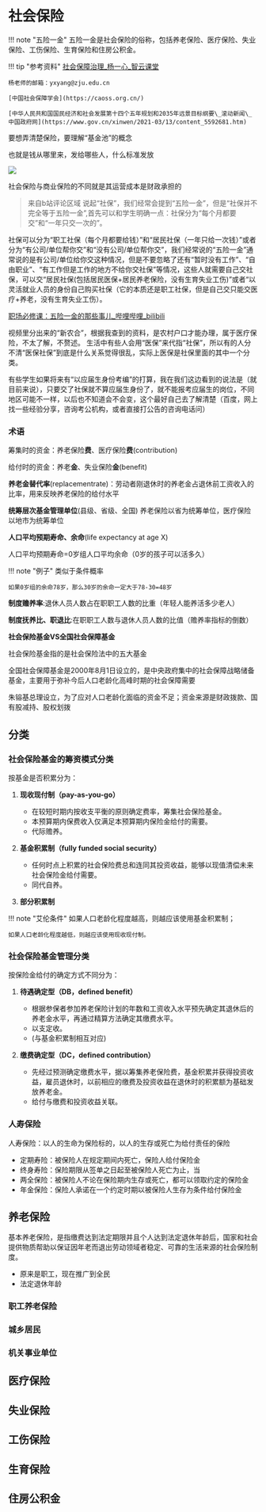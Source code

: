 # 社会保险

!!! note "五险一金"
    五险一金是社会保险的俗称，包括养老保险、医疗保险、失业保险、工伤保险、生育保险和住房公积金。


!!! tip "参考资料"
    [社会保障治理_杨一心_智云课堂](https://classroom.zju.edu.cn/coursedetail?course_id=50988&tenant_code=112)

    杨老师的邮箱：yxyang@zju.edu.cn

    [中国社会保障学会](https://caoss.org.cn/)

    [中华人民共和国国民经济和社会发展第十四个五年规划和2035年远景目标纲要\_滚动新闻\_中国政府网](https://www.gov.cn/xinwen/2021-03/13/content_5592681.htm)

要想弄清楚保险，要理解“基金池”的概念

也就是钱从哪里来，发给哪些人，什么标准发放

![](https://philfan-pic.oss-cn-beijing.aliyuncs.com/img/20250129143839678.png)

社会保险与商业保险的不同就是其运营成本是财政承担的


> 来自b站评论区域
说起“社保”，我们经常会提到“五险一金”，但是“社保并不完全等于五险一金”,首先可以和学生明确一点：社保分为“每个月都要交”和“一年只交一次的”。

社保可以分为“职工社保（每个月都要给钱）”和“居民社保（一年只给一次钱）”或者分为“有公司/单位帮你交”和“没有公司/单位帮你交”，我们经常说的“五险一金”通常说的是有公司/单位给你交这种情况，但是不要忽略了还有“暂时没有工作”、“自由职业”、“有工作但是工作的地方不给你交社保”等情况，这些人就需要自己交社保，可以交“居民社保(包括居民医保+居民养老保险，没有生育失业工伤)”或者“以灵活就业人员的身份自己购买社保（它的本质还是职工社保，但是自己交只能交医疗+养老，没有生育失业工伤）。

[职场必修课：五险一金的那些事儿\_哔哩哔哩\_bilibili](https://www.bilibili.com/video/BV1xZ421N7x6/?share_source=copy_web&vd_source=f0ba8741e542f3e595fe340198893b13)

视频里分出来的“新农合”，根据我查到的资料，是农村户口才能办理，属于医疗保险，不太了解，不赘述。
生活中有些人会用“医保”来代指“社保”，所以有的人分不清“医保社保”到底是什么关系觉得很乱，实际上医保是社保里面的其中一个分类。

有些学生如果将来有“以应届生身份考编”的打算，我在我们这边看到的说法是（就目前来说），只要交了社保就不算应届生身份了，就不能报考应届生的岗位，不同地区可能不一样，以后也不知道会不会变，这个最好自己去了解清楚（百度，网上找一些经验分享，咨询考公机构，或者直接打公告的咨询电话问）





### 术语

筹集时的资金：养老保险**费**、医疗保险**费**(contribution)

给付时的资金：养老**金**、失业保险**金**(benefit)


**养老金替代率**(replacementrate)：劳动者刚退休时的养老金占退休前工资收入的比率，用来反映养老保险的给付水平

**统筹层次基金管理单位**(县级、省级、全国)
养老保险以省为统筹单位，医疗保险以地市为统筹单位

**人口平均预期寿命、余命**(life expectancy at age X)

人口平均预期寿命=0岁组人口平均余命（0岁的孩子可以活多久）

!!! note "例子"
    类似于条件概率

    如果0岁组的余命78岁，那么30岁的余命一定大于78-30=48岁


**制度赡养率**:退休人员人数占在职职工人数的比重（年轻人能养活多少老人）


**制度抚养比、职退比**:在职职工人数与退休人员人数的比值（赡养率指标的倒数）


**社会保险基金VS全国社会保障基金**

社会保险基金指的是社会保险法中的五大基金

全国社会保障基金是2000年8月1日设立的，是中央政府集中的社会保障战略储备基金，主要用于弥补今后人口老龄化高峰时期的社会保障需要

朱镕基总理设立，为了应对人口老龄化面临的资金不足；资金来源是财政拨款、国有股减持、股权划拨

## 分类



### 社会保险基金的筹资模式分类

按基金是否积累分为：

1. **现收现付制（pay-as-you-go）**
   - 在较短时期内按收支平衡的原则确定费率，筹集社会保险基金。
   - 本预算期内保费收入仅满足本预算期内保险金给付的需要。
   - 代际赡养。

2. **基金积累制（fully funded social security）**
   - 任何时点上积累的社会保险费总和连同其投资收益，能够以现值清偿未来社会保险金给付需要。
   - 同代自养。

3. **部分积累制**


!!! note "艾伦条件"
    如果人口老龄化程度越高，则越应该使用基金积累制；

    如果人口老龄化程度越低，则越应该使用现收现付制。




### 社会保险基金管理分类

按保险金给付的确定方式不同分为：

1. **待遇确定型（DB，defined benefit）**
   - 根据参保者参加养老保险计划的年数和工资收入水平预先确定其退休后的养老金水平，再通过精算方法确定其缴费水平。
   - 以支定收。
   - (与基金积累制相互对应)

2. **缴费确定型（DC，defined contribution）**
   - 先经过预测确定缴费水平，据以筹集养老保险费，基金积累并获得投资收益，雇员退休时，以前相应的缴费及投资收益在退休时的积累额为基础发放养老金。
   - 给付与缴费和投资收益关联。

### 人寿保险
人寿保险：以人的生命为保险标的，以人的生存或死亡为给付责任的保险

- 定期寿险：被保险人在规定期间内死亡，保险人给付保险金
- 终身寿险：保险期限从签单之日起至被保险人死亡为止，当
- 两全保险：被保险人不论在保险期内生存或死亡，都可以领取约定的保险金
- 年金保险：保险人承诺在一个约定时期以被保险人生存为条件给付保险金

## 养老保险

基本养老保险，是指缴费达到法定期限并且个人达到法定退休年龄后，国家和社会提供物质帮助以保证因年老而退出劳动领域者稳定、可靠的生活来源的社会保险制度。


- 原来是职工，现在推广到全民
- 法定退休年龄

### 职工养老保险



### 城乡居民

### 机关事业单位





## 医疗保险



## 失业保险


## 工伤保险

## 生育保险

## 住房公积金


